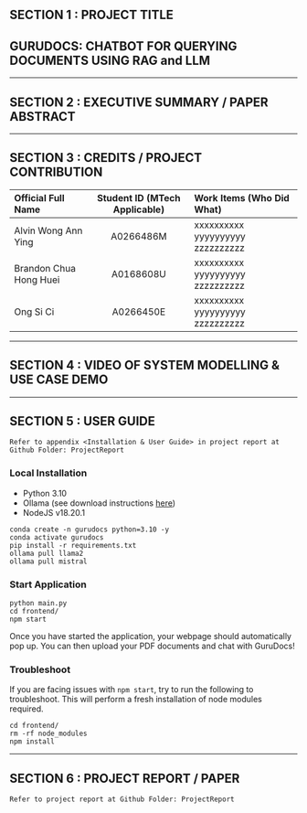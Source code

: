 ## SECTION 1 : PROJECT TITLE
## GURUDOCS: CHATBOT FOR QUERYING DOCUMENTS USING RAG and LLM


---


## SECTION 2 : EXECUTIVE SUMMARY / PAPER ABSTRACT






---

## SECTION 3 : CREDITS / PROJECT CONTRIBUTION

| Official Full Name  | Student ID (MTech Applicable)  | Work Items (Who Did What) |
| :------------ |:---------------:| :-----| 
| Alvin Wong Ann Ying | A0266486M | xxxxxxxxxx yyyyyyyyyy zzzzzzzzzz| 
| Brandon Chua Hong Huei | A0168608U | xxxxxxxxxx yyyyyyyyyy zzzzzzzzzz| 
| Ong Si Ci | A0266450E | xxxxxxxxxx yyyyyyyyyy zzzzzzzzzz|


---

## SECTION 4 : VIDEO OF SYSTEM MODELLING & USE CASE DEMO

---

## SECTION 5 : USER GUIDE

`Refer to appendix <Installation & User Guide> in project report at Github Folder: ProjectReport`

### Local Installation

- Python 3.10
- Ollama (see download instructions [here](https://ollama.com/download))
- NodeJS v18.20.1

```
conda create -n gurudocs python=3.10 -y
conda activate gurudocs
pip install -r requirements.txt
ollama pull llama2
ollama pull mistral 
```
### Start Application

```
python main.py
cd frontend/
npm start
```

Once you have started the application, your webpage should automatically pop up. You can then upload your PDF documents and chat with GuruDocs!


### Troubleshoot

If you are facing issues with ```npm start```, try to run the following to troubleshoot. This will perform a fresh installation of node modules required. 

```
cd frontend/
rm -rf node_modules
npm install
```

---
## SECTION 6 : PROJECT REPORT / PAPER

`Refer to project report at Github Folder: ProjectReport`